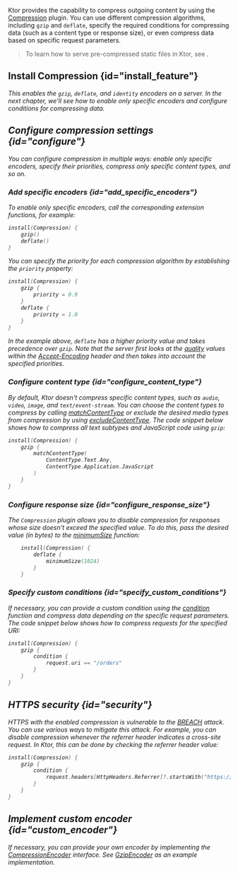 [//]: # (title: Compression)

Ktor provides the capability to compress outgoing content by using the [Compression](https://api.ktor.io/%ktor_version%/io.ktor.features/-compression/index.html) plugin. You can use different compression algorithms, including `gzip` and `deflate`, 
specify the required conditions for compressing data (such as a content type or response size), or even compress data based on specific request parameters.

> To learn how to serve pre-compressed static files in Ktor, see [](Serving_Static_Content.md#precompressed).

## Install Compression {id="install_feature"}

<var name="feature_name" value="Compression"/>
<include src="lib.md" include-id="install_feature"/>

This enables the `gzip`, `deflate`, and `identity` encoders on a server. In the next chapter, we'll see how to enable only specific encoders and configure conditions for compressing data.


## Configure compression settings {id="configure"}
You can configure compression in multiple ways: enable only specific encoders, specify their priorities, compress only specific content types, and so on.

### Add specific encoders {id="add_specific_encoders"}
To enable only specific encoders, call the corresponding extension functions, for example:
```kotlin
install(Compression) {
    gzip()
    deflate()
}
```
You can specify the priority for each compression algorithm by establishing the `priority` property:
```kotlin
install(Compression) {
    gzip {
        priority = 0.9
    }
    deflate {
        priority = 1.0
    }
}
```
In the example above, `deflate` has a higher priority value and takes precedence over `gzip`. Note that the server first looks at the [quality](https://developer.mozilla.org/en-US/docs/Glossary/Quality_Values) values within the [Accept-Encoding](https://developer.mozilla.org/en-US/docs/Web/HTTP/Headers/Accept-Encoding) header and then takes into account the specified priorities.

### Configure content type {id="configure_content_type"}
By default, Ktor doesn't compress specific content types, such as `audio`, `video`, `image`, and `text/event-stream`. 
You can choose the content types to compress by calling [matchContentType](https://api.ktor.io/%ktor_version%/io.ktor.features/match-content-type.html) or exclude the desired media types from compression by using [excludeContentType](https://api.ktor.io/%ktor_version%/io.ktor.features/exclude-content-type.html). The code snippet below shows how to compress all text subtypes and JavaScript code using `gzip`:
```kotlin
install(Compression) {
    gzip {
        matchContentType(
            ContentType.Text.Any,
            ContentType.Application.JavaScript
        )
    }
}
```

### Configure response size {id="configure_response_size"}
The `Compression` plugin allows you to disable compression for responses whose size doesn't exceed the specified value. To do this, pass the desired value (in bytes) to the [minimumSize](https://api.ktor.io/%ktor_version%/io.ktor.features/minimum-size.html) function:
```kotlin
    install(Compression) {
        deflate {
            minimumSize(1024)
        }
    }

```

### Specify custom conditions {id="specify_custom_conditions"}
If necessary, you can provide a custom condition using the [condition](https://api.ktor.io/%ktor_version%/io.ktor.features/condition.html) function and compress data depending on the specific request parameters. The code snippet below shows how to compress requests for the specified URI:
```kotlin
install(Compression) {
    gzip {
        condition {
            request.uri == "/orders"
        }
    }
}
```


## HTTPS security {id="security"}
HTTPS with the enabled compression is vulnerable to the [BREACH](https://en.wikipedia.org/wiki/BREACH) attack. You can use various ways to mitigate this attack. For example, you can disable compression whenever the referrer header indicates a cross-site request. In Ktor, this can be done by checking the referrer header value:
```kotlin
install(Compression) {
    gzip {
        condition {
            request.headers[HttpHeaders.Referrer]?.startsWith("https://my.domain/") == true
        }
    }
}
```

## Implement custom encoder {id="custom_encoder"}
If necessary, you can provide your own encoder by implementing the [CompressionEncoder](https://api.ktor.io/%ktor_version%/io.ktor.features/-compression-encoder/index.html) interface. See [GzipEncoder](https://github.com/ktorio/ktor/blob/main/ktor-server/ktor-server-core/jvm/src/io/ktor/features/Compression.kt) as an example implementation.
